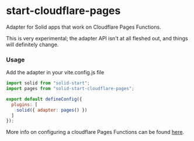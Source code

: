 # start-cloudflare-pages

Adapter for Solid apps that work on Cloudflare Pages Functions.

This is very experimental; the adapter API isn't at all fleshed out, and things
will definitely change.

### Usage

Add the adapter in your vite.config.js file

```js
import solid from "solid-start";
import pages from "solid-start-cloudflare-pages";

export default defineConfig({
  plugins: [
    solid({ adapter: pages() })
  ]
});

```

More info on configuring a cloudflare Pages Functions can be found
[here](https://developers.cloudflare.com/pages/platform/functions/).
